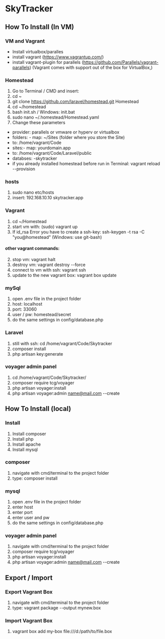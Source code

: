 # SkyTracker
## How To Install (In VM)
### VM and Vagrant
- Install virtualbox/paralles
- install vagrant (https://www.vagrantup.com/)
- install vagrant-plugin for parallels (https://github.com/Parallels/vagrant-parallels)
  (Vagrant comes with support out of the box for VirtualBox,)

### Homestead
1. Go to Terminal / CMD and insert:
2. cd ~
3. git clone https://github.com/laravel/homestead.git Homestead
4. cd ~/homestead
5. bash init.sh / Windows: init.bat
6. sudo nano ~/.homestead/Homestead.yaml
7. Change these parameters
  - provider: parallels or vmware or hyperv or virtualbox
  - folders: - map: ~/Sites (folder where you store the Site)
  - to: /home/vagrant/Code
  - sites:- map: yourdomain.app
  - to: /home/vagrant/Code/Laravel/public
  - databses: -skytracker
  - if you already installed homestead before run in Terminal: vagrant reload --provision

### hosts
1. sudo nano etc/hosts
2. insert: 192.168.10.10 skytracker.app

### Vagrant
1. cd ~/Homestead
2. start vm with: (sudo) vagrant up
3. If id_rsa Error you have to create a ssh-key: ssh-keygen -t rsa -C "you@homestead" (Windows: use git-bash) 

#### other vagrant commands:
2. stop vm: vagrant halt
3. destroy vm: vagrant destroy --force
4. connect to vm with ssh: vagrant ssh
5. update to the new vagrant box: vagrant box update

### mySql
1. open .env file in the project folder
2. host: localhost
3. port: 33060
4. user / pw: homestead/secret
5. do the same settings in config/database.php

### Laravel
1. still with ssh: cd /home/vagrant/Code/Skytracker
2. composer install
3. php artisan key:generate

### voyager admin panel
1. cd /home/vagrant/Code/Skytracker/
2. composer require tcg/voyager
3. php artisan voyager:install
4. php artisan voyager:admin name@mail.com --create

## How To Install (local)
### Install
1. Install composer
2. Install php
3. Install apache
4. Install mysql

### composer
1. navigate with cmd/terminal to the project folder
2. type: composer install

### mysql
1. open .env file in the project folder
2. enter host
3. enter port
4. enter user and pw
5. do the same settings in config/database.php

### voyager admin panel
1. navigate with cmd/terminal to the project folder
2. composer require tcg/voyager
3. php artisan voyager:install
4. php artisan voyager:admin name@mail.com --create

## Export / Import
### Export Vagrant Box
1. navigate with cmd/terminal to the project folder
2. type: vagrant package --output mynew.box

### Import Vagrant Box
1. vagrant box add my-box file:///d:/path/to/file.box
